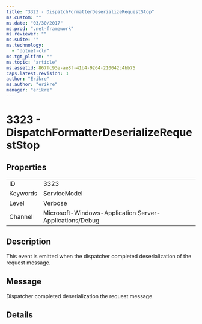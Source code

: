```yaml
---
title: "3323 - DispatchFormatterDeserializeRequestStop"
ms.custom: ""
ms.date: "03/30/2017"
ms.prod: ".net-framework"
ms.reviewer: ""
ms.suite: ""
ms.technology: 
  - "dotnet-clr"
ms.tgt_pltfrm: ""
ms.topic: "article"
ms.assetid: 867fc93e-ae8f-41b4-9264-210042c4bb75
caps.latest.revision: 3
author: "Erikre"
ms.author: "erikre"
manager: "erikre"
---
```

# 3323 - DispatchFormatterDeserializeRequestStop
## Properties  
  
|||  
|-|-|  
|ID|3323|  
|Keywords|ServiceModel|  
|Level|Verbose|  
|Channel|Microsoft-Windows-Application Server-Applications/Debug|  
  
## Description  
 This event is emitted when the dispatcher completed deserialization of the request message.  
  
## Message  
 Dispatcher completed deserialization the request message.  
  
## Details
